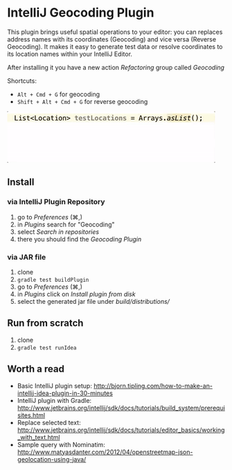 # IntelliJ Geocoding Plugin

This plugin brings useful spatial operations to your editor: you can replaces address names with its coordinates (Geocoding) and vice versa (Reverse Geocoding).
It makes it easy to generate test data or resolve coordinates to its location names within your IntelliJ Editor.

After installing it you have a new action _Refactoring_ group called _Geocoding_

Shortcuts:

* `Alt + Cmd + G` for geocoding
* `Shift + Alt + Cmd + G` for reverse geocoding
 
![Geocoding Sample](src/main/resources/geocoding.gif)

## Install

### via IntelliJ Plugin Repository

1. go to _Preferences_ (⌘,)
2. in _Plugins_ search for "Geocoding"
3. select _Search in repositories_
4. there you should find the _Geocoding Plugin_

### via JAR file

1. clone
2. `gradle test buildPlugin`
3. go to _Preferences_ (⌘,) 
4. in _Plugins_ click on _Install plugin from disk_ 
5. select the generated jar file under _build/distributions/_

## Run from scratch

1. clone
2. `gradle test runIdea`

## Worth a read

* Basic IntelliJ plugin setup: http://bjorn.tipling.com/how-to-make-an-intellij-idea-plugin-in-30-minutes
* IntelliJ plugin with Gradle: http://www.jetbrains.org/intellij/sdk/docs/tutorials/build_system/prerequisites.html
* Replace selected text: http://www.jetbrains.org/intellij/sdk/docs/tutorials/editor_basics/working_with_text.html
* Sample query with Nominatim: http://www.matyasdanter.com/2012/04/openstreetmap-json-geolocation-using-java/